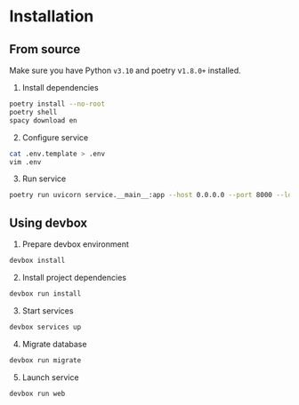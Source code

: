 # Installation
## From source
Make sure you have Python `v3.10` and poetry v`1.8.0+` installed.
1. Install dependencies
```bash
poetry install --no-root
poetry shell
spacy download en
```
2. Configure service
```bash
cat .env.template > .env
vim .env
```
3. Run service
```bash
poetry run uvicorn service.__main__:app --host 0.0.0.0 --port 8000 --log-level info
```

## Using devbox
1. Prepare devbox environment
```bash
devbox install
```
2. Install project dependencies
```bash
devbox run install
```
3. Start services
```bash
devbox services up
```
4. Migrate database
```bash
devbox run migrate
```
5. Launch service
```bash
devbox run web
```
